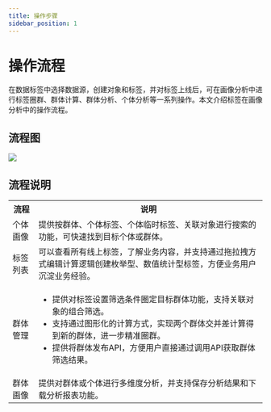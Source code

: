 ```yaml
---
title: 操作步骤
sidebar_position: 1
---
```


# 操作流程
在数据标签中选择数据源，创建对象和标签，并对标签上线后，可在画像分析中进行标签圈群、群体计算、群体分析、个体分析等一系列操作。本文介绍标签在画像分析中的操作流程。

## 流程图
[![](https://uniplore-docs.oss-cn-chengdu.aliyuncs.com/datastudio/user-profile/flow.jpg)](https://uniplore-docs.oss-cn-chengdu.aliyuncs.com/datastudio/user-profile/flow.jpg)


## 流程说明
<table>
    <tr>
        <th>流程</th>
        <th>说明</th>
    </tr>
    <tr>
        <td>个体画像</td>
        <td>提供按群体、个体标签、个体临时标签、关联对象进行搜索的功能，可快速找到目标个体或群体。</td>
    </tr>
    <tr>
        <td>标签列表</td>
        <td>可以查看所有线上标签，了解业务内容，并支持通过拖拉拽方式编辑计算逻辑创建枚举型、数值统计型标签，方便业务用户沉淀业务经验。</td>
    </tr>
    <tr>
        <td>群体管理</td>
        <td>
            <ul>
                <li>提供对标签设置筛选条件圈定目标群体功能，支持关联对象的组合筛选。</li>
                <li>支持通过图形化的计算方式，实现两个群体交并差计算得到新的群体，进一步精准圈群。</li>
                <li>提供将群体发布API，方便用户直接通过调用API获取群体筛选结果。</li>
            </ul>
        </td>
    </tr>
    <tr>
        <td>群体画像</td>
        <td>提供对群体或个体进行多维度分析，并支持保存分析结果和下载分析报表功能。</td>
    </tr>
</table>
